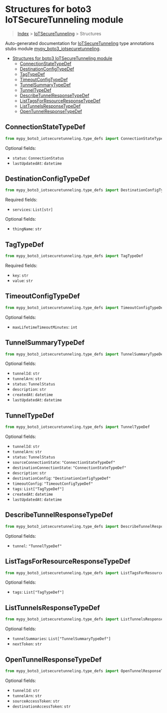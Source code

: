 # Structures for boto3 IoTSecureTunneling module

> [Index](../index.md) > [IoTSecureTunneling](./index.md) > Structures

Auto-generated documentation for [IoTSecureTunneling](https://boto3.amazonaws.com/v1/documentation/api/latest/reference/services/iotsecuretunneling.html#IoTSecureTunneling)
type annotations stubs module [mypy_boto3_iotsecuretunneling](https://pypi.org/project/mypy-boto3-iotsecuretunneling/).

- [Structures for boto3 IoTSecureTunneling module](#structures-for-boto3-iotsecuretunneling-module)
  - [ConnectionStateTypeDef](#connectionstatetypedef)
  - [DestinationConfigTypeDef](#destinationconfigtypedef)
  - [TagTypeDef](#tagtypedef)
  - [TimeoutConfigTypeDef](#timeoutconfigtypedef)
  - [TunnelSummaryTypeDef](#tunnelsummarytypedef)
  - [TunnelTypeDef](#tunneltypedef)
  - [DescribeTunnelResponseTypeDef](#describetunnelresponsetypedef)
  - [ListTagsForResourceResponseTypeDef](#listtagsforresourceresponsetypedef)
  - [ListTunnelsResponseTypeDef](#listtunnelsresponsetypedef)
  - [OpenTunnelResponseTypeDef](#opentunnelresponsetypedef)

## ConnectionStateTypeDef

```python
from mypy_boto3_iotsecuretunneling.type_defs import ConnectionStateTypeDef
```




Optional fields:
- `status`: `ConnectionStatus`
- `lastUpdatedAt`: `datetime`


## DestinationConfigTypeDef

```python
from mypy_boto3_iotsecuretunneling.type_defs import DestinationConfigTypeDef
```


Required fields:
- `services`: `List[str]`



Optional fields:
- `thingName`: `str`


## TagTypeDef

```python
from mypy_boto3_iotsecuretunneling.type_defs import TagTypeDef
```


Required fields:
- `key`: `str`
- `value`: `str`




## TimeoutConfigTypeDef

```python
from mypy_boto3_iotsecuretunneling.type_defs import TimeoutConfigTypeDef
```




Optional fields:
- `maxLifetimeTimeoutMinutes`: `int`


## TunnelSummaryTypeDef

```python
from mypy_boto3_iotsecuretunneling.type_defs import TunnelSummaryTypeDef
```




Optional fields:
- `tunnelId`: `str`
- `tunnelArn`: `str`
- `status`: `TunnelStatus`
- `description`: `str`
- `createdAt`: `datetime`
- `lastUpdatedAt`: `datetime`


## TunnelTypeDef

```python
from mypy_boto3_iotsecuretunneling.type_defs import TunnelTypeDef
```




Optional fields:
- `tunnelId`: `str`
- `tunnelArn`: `str`
- `status`: `TunnelStatus`
- `sourceConnectionState`: `"ConnectionStateTypeDef"`
- `destinationConnectionState`: `"ConnectionStateTypeDef"`
- `description`: `str`
- `destinationConfig`: `"DestinationConfigTypeDef"`
- `timeoutConfig`: `"TimeoutConfigTypeDef"`
- `tags`: `List["TagTypeDef"]`
- `createdAt`: `datetime`
- `lastUpdatedAt`: `datetime`


## DescribeTunnelResponseTypeDef

```python
from mypy_boto3_iotsecuretunneling.type_defs import DescribeTunnelResponseTypeDef
```




Optional fields:
- `tunnel`: `"TunnelTypeDef"`


## ListTagsForResourceResponseTypeDef

```python
from mypy_boto3_iotsecuretunneling.type_defs import ListTagsForResourceResponseTypeDef
```




Optional fields:
- `tags`: `List["TagTypeDef"]`


## ListTunnelsResponseTypeDef

```python
from mypy_boto3_iotsecuretunneling.type_defs import ListTunnelsResponseTypeDef
```




Optional fields:
- `tunnelSummaries`: `List["TunnelSummaryTypeDef"]`
- `nextToken`: `str`


## OpenTunnelResponseTypeDef

```python
from mypy_boto3_iotsecuretunneling.type_defs import OpenTunnelResponseTypeDef
```




Optional fields:
- `tunnelId`: `str`
- `tunnelArn`: `str`
- `sourceAccessToken`: `str`
- `destinationAccessToken`: `str`

